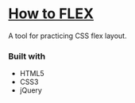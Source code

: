 # [How to FLEX](https://fazeelanizam13.github.io/how-to-FLEX/)

A tool for practicing CSS flex layout.

### Built with

* HTML5
* CSS3
* jQuery
